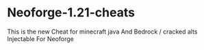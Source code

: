 # Neoforge-1.21-cheats
This is the new Cheat for minecraft java And Bedrock / cracked alts Injectable For Neoforge 
